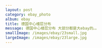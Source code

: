 ```yaml
---
layout: post
category: ebay_photo
album: ebay
title: 德国中心楼层分布
message: 德国中心楼层分布 大部分都是大ebay的。。
smallImage: /images/ebay/23small.jpg
largeImage: /images/ebay/23large.jpg
---
```

